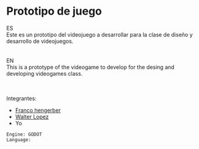 # Prototipo de juego
ES</br>
Este es un prototipo del videojuego a desarrollar para la clase de diseño y desarrollo de videojuegos. </br>
</br></br>
EN</br>
This is a prototype of the videogame to develop for the desing and developing videogames class.  </br>
</br></br>

Integrantes:
- [Franco hengerber](https://github.com/francoherg)
- [Walter Lopez](https://github.com/wglopez)
- Yo

```
Engine: GODOT
Language: 
```

